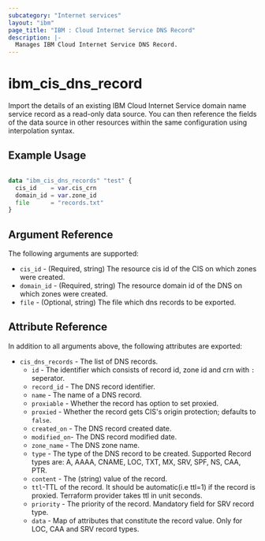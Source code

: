 ```yaml
---
subcategory: "Internet services"
layout: "ibm"
page_title: "IBM : Cloud Internet Service DNS Record"
description: |-
  Manages IBM Cloud Internet Service DNS Record.
---
```


# ibm_cis_dns_record

Import the details of an existing IBM Cloud Internet Service domain name service record as a read-only data source. You can then reference the fields of the data source in other resources within the same configuration using interpolation syntax.

## Example Usage

```terraform

data "ibm_cis_dns_records" "test" {
  cis_id    = var.cis_crn
  domain_id = var.zone_id
  file      = "records.txt"
}

```

## Argument Reference

The following arguments are supported:

- `cis_id` - (Required, string) The resource cis id of the CIS on which zones were created.
- `domain_id` - (Required, string) The resource domain id of the DNS on which zones were created.
- `file` - (Optional, string) The file which dns records to be exported.

## Attribute Reference

In addition to all arguments above, the following attributes are exported:

- `cis_dns_records` - The list of DNS records.
  - `id` - The identifier which consists of record id, zone id and crn with `:` seperator.
  - `record_id` - The DNS record identifier.
  - `name` - The name of a DNS record.
  - `proxiable` - Whether the record has option to set proxied.
  - `proxied` - Whether the record gets CIS's origin protection; defaults to `false`.
  - `created_on` - The DNS record created date.
  - `modified_on`- The DNS record modified date.
  - `zone_name` - The DNS zone name.
  - `type` - The type of the DNS record to be created. Supported Record types are: A, AAAA, CNAME, LOC, TXT, MX, SRV, SPF, NS, CAA, PTR.
  - `content` - The (string) value of the record.
  - `ttl`-TTL of the record. It should be automatic(i.e ttl=1) if the record is proxied. Terraform provider takes ttl in unit seconds.
  - `priority` - The priority of the record. Mandatory field for SRV record type.
  - `data` - Map of attributes that constitute the record value. Only for LOC, CAA and SRV record types.
